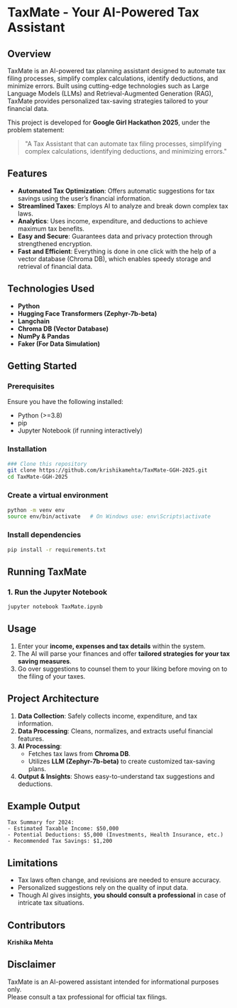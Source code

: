 # TaxMate - Your AI-Powered Tax Assistant

## Overview

TaxMate is an AI-powered tax planning assistant designed to automate tax filing processes, simplify complex calculations, identify deductions, and minimize errors. Built using cutting-edge technologies such as Large Language Models (LLMs) and Retrieval-Augmented Generation (RAG), TaxMate provides personalized tax-saving strategies tailored to your financial data.

This project is developed for **Google Girl Hackathon 2025**, under the problem statement:

> "A Tax Assistant that can automate tax filing processes, simplifying complex calculations, identifying deductions, and minimizing errors."

## Features

- **Automated Tax Optimization**: Offers automatic suggestions for tax savings using the user’s financial information.
- **Streamlined Taxes**: Employs AI to analyze and break down complex tax laws.
- **Analytics**: Uses income, expenditure, and deductions to achieve maximum tax benefits.
- **Easy and Secure**:  Guarantees data and privacy protection through strengthened encryption.
- **Fast and Efficient**: Everything is done in one click with the help of a vector database (Chroma DB), which enables speedy storage and retrieval of financial data.

## Technologies Used

- **Python**
- **Hugging Face Transformers (Zephyr-7b-beta)**
- **Langchain**
- **Chroma DB (Vector Database)**
- **NumPy & Pandas**
- **Faker (For Data Simulation)**

## Getting Started

### Prerequisites

Ensure you have the following installed:

- Python (>=3.8)
- pip
- Jupyter Notebook (if running interactively)

### Installation

```sh
### Clone this repository
git clone https://github.com/krishikamehta/TaxMate-GGH-2025.git
cd TaxMate-GGH-2025
```

### Create a virtual environment
```sh
python -m venv env
source env/bin/activate   # On Windows use: env\Scripts\activate
```

### Install dependencies
```sh
pip install -r requirements.txt
```

## Running TaxMate

### 1. Run the Jupyter Notebook

```sh
jupyter notebook TaxMate.ipynb
```

## Usage

1. Enter your **income, expenses and tax details** within the system.
2. The AI will parse your finances and offer **tailored strategies for your tax saving measures**.
3. Go over suggestions to counsel them to your liking before moving on to the filing of your taxes.

## Project Architecture

1. **Data Collection**: Safely collects income, expenditure, and tax information.
2. **Data Processing**: Cleans, normalizes, and extracts useful financial features.
3. **AI Processing**:
   - Fetches tax laws from **Chroma DB**.
   - Utilizes **LLM (Zephyr-7b-beta)** to create customized tax-saving plans.
4. **Output & Insights**: Shows easy-to-understand tax suggestions and deductions.

## Example Output

```plaintext
Tax Summary for 2024:
- Estimated Taxable Income: $50,000
- Potential Deductions: $5,000 (Investments, Health Insurance, etc.)
- Recommended Tax Savings: $1,200
```

## Limitations

- Tax laws often change, and revisions are needed to ensure accuracy.
- Personalized suggestions rely on the quality of input data.
- Though AI gives insights, **you should consult a professional** in case of intricate tax situations.

## Contributors

**Krishika Mehta**

## Disclaimer

TaxMate is an AI-powered assistant intended for informational purposes only.  
Please consult a tax professional for official tax filings.


